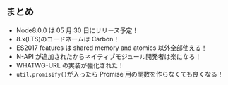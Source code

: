 ## まとめ

- Node8.0.0 は 05 月 30 日にリリース予定！
- 8.x(LTS)のコードネームは Carbon！
- ES2017 features は shared memory and atomics 以外全部使える！
- N-API が追加されたからネイティブモジュール開発者は楽になる！
- WHATWG-URL の実装が強化された！
- `util.promisify()`が入ったら Promise 用の関数を作らなくても良くなる！
